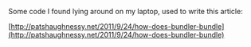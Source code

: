 Some code I found lying around on my laptop, used to write this article:

[http://patshaughnessy.net/2011/9/24/how-does-bundler-bundle](http://patshaughnessy.net/2011/9/24/how-does-bundler-bundle)
